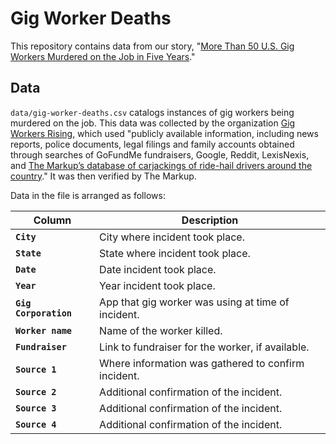 # Gig Worker Deaths

This repository contains data from our story, "[More Than 50 U.S. Gig Workers Murdered on the Job in Five Years](TK)."


## Data

`data/gig-worker-deaths.csv` catalogs instances of gig workers being murdered on the job. This data was collected by the organization [Gig Workers Rising](https://gigworkersrising.org/), which used "publicly available information, including news reports, police documents, legal filings and family accounts obtained through searches of GoFundMe fundraisers, Google, Reddit, LexisNexis, and [The Markup’s database of carjackings of ride-hail drivers around the country](https://github.com/the-markup/investigation-gig-carjacking)." It was then verified by The Markup.

Data in the file is arranged as follows:

| Column    | Description |
|---------|-------------|
| **`City`** |    City where incident took place.
| **`State`**    | State where incident took place.
| **`Date`** |    Date incident took place.
| **`Year`** |    Year incident took place.
| **`Gig Corporation`** |    App that gig worker was using at time of incident.
| **`Worker name`** |    Name of the worker killed.
| **`Fundraiser`** |    Link to fundraiser for the worker, if available.
| **`Source 1`** |    Where information was gathered to confirm incident.
| **`Source 2`** |    Additional confirmation of the incident.
| **`Source 3`** |    Additional confirmation of the incident.
| **`Source 4`** |    Additional confirmation of the incident.
